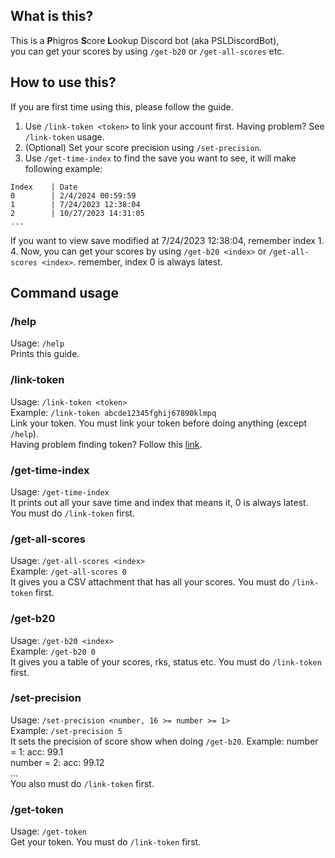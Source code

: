 ﻿## What is this?
This is a **P**higros **S**core **L**ookup Discord bot (aka PSLDiscordBot),<br/>
you can get your scores by using `/get-b20` or `/get-all-scores` etc.
## How to use this?
If you are first time using this, please follow the guide.
1. Use `/link-token <token>` to link your account first. Having problem? See `/link-token` usage.
2. (Optional) Set your score precision using `/set-precision`.
3. Use `/get-time-index` to find the save you want to see, it will make following example:
```
Index    | Date
0        | 2/4/2024 00:59:59
1        | 7/24/2023 12:38:04
2        | 10/27/2023 14:31:05
...
```
If you want to view save modified at 7/24/2023 12:38:04, remember index 1.<br/>
4. Now, you can get your scores by using `/get-b20 <index>` or `/get-all-scores <index>`. remember, index 0 is always latest.
## Command usage
### /help
Usage: `/help`<br/>
Prints this guide.
### /link-token
Usage: `/link-token <token>`<br/>
Example: `/link-token abcde12345fghij67890klmpq`<br/>
Link your token. You must link your token before doing anything (except `/help`).<br/>
Having problem finding token? Follow this [link](https://potent-cartwheel-e81.notion.site/Phigros-Bot-f154a4b0ea6446c28f62149587cd5f31).
### /get-time-index
Usage: `/get-time-index`<br/>
It prints out all your save time and index that means it, 0 is always latest. You must do `/link-token` first.
### /get-all-scores
Usage: `/get-all-scores <index>`<br/>
Example: `/get-all-scores 0`<br/>
It gives you a CSV attachment that has all your scores. You must do `/link-token` first.
### /get-b20
Usage: `/get-b20 <index>`<br/>
Example: `/get-b20 0`<br/>
It gives you a table of your scores, rks, status etc. You must do `/link-token` first.
### /set-precision
Usage: `/set-precision <number, 16 >= number >= 1>`<br/>
Example: `/set-precision 5`<br/>
It sets the precision of score show when doing `/get-b20`. Example:
number = 1: acc: 99.1<br/>
number = 2: acc: 99.12<br/>
...<br/>
You also must do `/link-token` first.
### /get-token
Usage: `/get-token`<br/>
Get your token. You must do `/link-token` first.